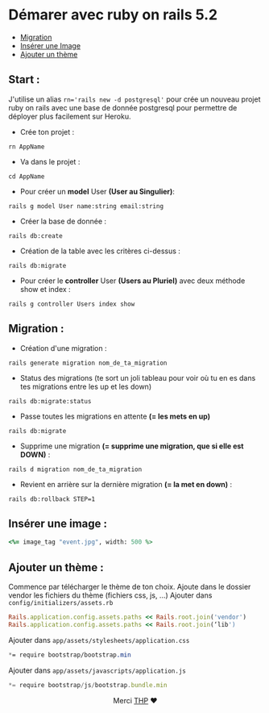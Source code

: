 # Démarer avec ruby on rails 5.2
- [Migration](#migration-)
- [Insérer une Image](#insérer-une-image-)
- [Ajouter un thème](#ajouter-un-thème-)

## Start :
J'utilise un alias 
``
rn='rails new -d postgresql'
``
pour crée un nouveau projet ruby on rails avec une base de donnée postgresql pour permettre de déployer plus facilement sur Heroku.

- Crée ton projet :
```shell
rn AppName
```

- Va dans le projet :
```shell
cd AppName
```

- Pour créer un <strong>model</strong> User <strong>(User au Singulier)</strong>:
```shell
rails g model User name:string email:string 
```

- Créer la base de donnée :
```shell
rails db:create 
````

- Création de la table avec les critères ci-dessus :
```shell
rails db:migrate
````

- Pour créer le <strong>controller</strong> User <strong>(Users au Pluriel)</strong> avec deux méthode show et index :
```shell
rails g controller Users index show
```

## Migration :
- Création d'une migration :
```shell
rails generate migration nom_de_ta_migration
```

- Status des migrations (te sort un joli tableau pour voir où tu en es dans tes migrations entre les up et les down)
```shell
rails db:migrate:status
```

- Passe toutes les migrations en attente <strong>(= les mets en up)</strong>
```shell
rails db:migrate
```

- Supprime une migration **(= supprime une migration, que si elle est DOWN)** :
```shell
rails d migration nom_de_ta_migration 
```

- Revient en arrière sur la dernière migration **(= la met en down)** :
```shell
rails db:rollback STEP=1
```

## Insérer une image :
```ruby
<%= image_tag "event.jpg", width: 500 %>
```

## Ajouter un thème :
Commence par télécharger le thème de ton choix.
Ajoute dans le dossier vendor les fichiers du thème (fichiers css, js, ...)
Ajouter dans `config/initializers/assets.rb`
```ruby
Rails.application.config.assets.paths << Rails.root.join('vendor')
Rails.application.config.assets.paths << Rails.root.join(‘lib')
````

Ajouter dans `app/assets/stylesheets/application.css`
```css
*= require bootstrap/bootstrap.min
```

Ajouter dans `app/assets/javascripts/application.js`
```js
*= require bootstrap/js/bootstrap.bundle.min
```


<p align="center"> 
Merci <a href="https://www.thehackingproject.org/">THP</a> ❤️ 
</p>
